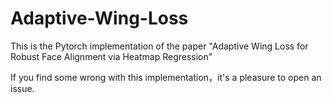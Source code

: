 # Adaptive-Wing-Loss
This is the Pytorch implementation of the paper "Adaptive Wing Loss for Robust Face Alignment via Heatmap Regression" 

If you find some wrong with this implementation，it's a pleasure to open an issue.
